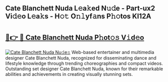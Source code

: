 ## Cate Blanchett Nuda L𝚎a𝚔ed N𝚞𝚍e - Part-ux2 Vi𝚍𝚎o L𝚎a𝚔s - H𝚘𝚝 O𝚗𝚕yf𝚊ns P𝚑𝚘tos KI12A

# <h2><a href="http://kff7f7n.oniu.top/?m=Cate+Blanchett+Nuda">🔗👉 🔴 Cate Blanchett Nuda P𝚑ot𝚘𝚜 V𝚒d𝚎o</a></h2>

[![Cate Blanchett Nuda Nu𝚍e𝚜](https://i.imgur.com/0qMVB7G.gif)](http://kff7f7n.oniu.top/?m=Cate+Blanchett+Nuda)
Web-based entertainer and multimedia designer Cate Blanchett Nuda, recognized for disseminating dance and lifestyle knowledge through trending choreographies and compact videos. Outstanding set designer Cate Blanchett Nuda, known for their remarkable abilities and achievements in creating visually stunning sets.  
